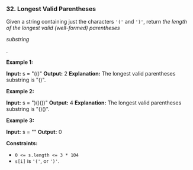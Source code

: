### 32\. Longest Valid Parentheses

Given a string containing just the characters `'('` and `')'`, return _the length of the longest valid (well-formed) parentheses_

_substring_

.

**Example 1:**

**Input:** s = "(()"
**Output:** 2
**Explanation:** The longest valid parentheses substring is "()".

**Example 2:**

**Input:** s = ")()())"
**Output:** 4
**Explanation:** The longest valid parentheses substring is "()()".

**Example 3:**

**Input:** s = ""
**Output:** 0

**Constraints:**

*   `0 <= s.length <= 3 * 104`
*   `s[i]` is `'('`, or `')'`.
